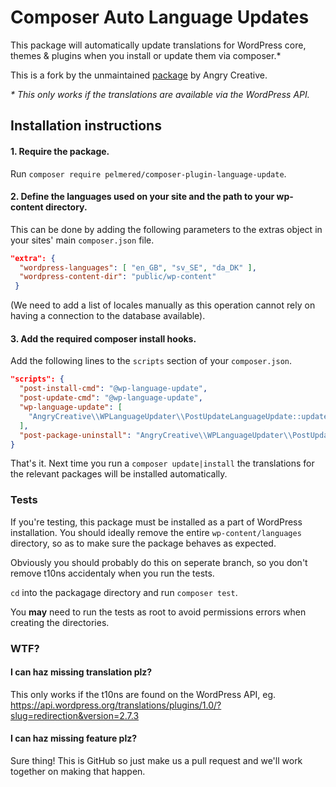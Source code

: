# Composer Auto Language Updates

This package will automatically update translations for WordPress core, themes & plugins when you install or update them via composer.*

This is a fork by the unmaintained [package](https://github.com/Angrycreative/composer-plugin-language-update) by Angry Creative.


*\* This only works if the translations are available via the WordPress API.*

## Installation instructions

#### 1. Require the package.

Run `composer require pelmered/composer-plugin-language-update`.

#### 2. Define the languages used on your site and the path to your wp-content directory.
 
 This can be done by adding the following parameters to the extras object in your sites' main `composer.json` file.

```json
"extra": {
  "wordpress-languages": [ "en_GB", "sv_SE", "da_DK" ],
  "wordpress-content-dir": "public/wp-content"
 }
``` 

(We need to add a list of locales manually as this operation cannot rely on having a connection to the database available).

#### 3. Add the required composer install hooks.

Add the following lines to the `scripts` section of your `composer.json`.

```json
"scripts": {
  "post-install-cmd": "@wp-language-update",
  "post-update-cmd": "@wp-language-update",
  "wp-language-update": [
    "AngryCreative\\WPLanguageUpdater\\PostUpdateLanguageUpdate::update_t10ns"
  ],
  "post-package-uninstall": "AngryCreative\\WPLanguageUpdater\\PostUpdateLanguageUpdate::delete_t10ns"
}
```

That's it. Next time you run a `composer update|install` the translations for the relevant packages will be installed automatically.

### Tests

If you're testing, this package must be installed as a part of WordPress installation. You should ideally remove the entire `wp-content/languages` directory, so as to make sure the package behaves as expected.

Obviously you should probably do this on seperate branch, so you don't remove t10ns accidentaly when you run the tests.

`cd` into the packagage directory and run `composer test`.

You **may** need to run the tests as root to avoid permissions errors when creating the directories.

### WTF?

#### I can haz missing translation plz?

This only works if the t10ns are found on the WordPress API, eg. https://api.wordpress.org/translations/plugins/1.0/?slug=redirection&version=2.7.3

#### I can haz missing feature plz?

Sure thing! This is GitHub so just make us a pull request and we'll work together on making that happen.
